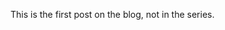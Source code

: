 <!--
.. title: First post
.. slug: first-post
.. date: 2024-01-01 17:18:22 UTC
.. tags:
.. category:
.. link:
.. description:
.. type: text
-->

This is the first post on the blog, not in the series.

